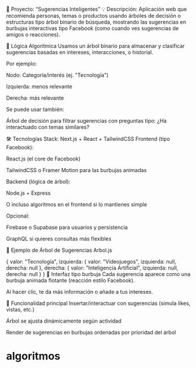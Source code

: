 🌳 Proyecto: “Sugerencias Inteligentes”
💡 Descripción:
Aplicación web que recomienda personas, temas o productos usando árboles de decisión o estructuras tipo árbol binario de búsqueda, mostrando las sugerencias en burbujas interactivas tipo Facebook (como cuando ves sugerencias de amigos o reacciones).

🧠 Lógica Algorítmica
Usamos un árbol binario para almacenar y clasificar sugerencias basadas en intereses, interacciones, o historial.

Por ejemplo:

Nodo: Categoría/interés (ej. "Tecnología")

Izquierda: menos relevante

Derecha: más relevante

Se puede usar también:

Árbol de decisión para filtrar sugerencias con preguntas tipo: ¿Ha interactuado con temas similares?

🛠️ Tecnologías
Stack: Next.js + React + TailwindCSS
Frontend (tipo Facebook):

React.js (el core de Facebook)

TailwindCSS o Framer Motion para las burbujas animadas

Backend (lógica de árbol):

Node.js + Express

O incluso algoritmos en el frontend si lo mantienes simple

Opcional:

Firebase o Supabase para usuarios y persistencia

GraphQL si quieres consultas más flexibles

🧪 Ejemplo de Árbol de Sugerencias
Arbol.js

{
  valor: "Tecnología",
  izquierda: {
    valor: "Videojuegos",
    izquierda: null,
    derecha: null
  },
  derecha: {
    valor: "Inteligencia Artificial",
    izquierda: null,
    derecha: null
  }
}
🎨 Interfaz tipo burbuja
Cada sugerencia aparece como una burbuja animada flotante (reacción estilo Facebook).

Al hacer clic, te da más información o añade a tus intereses.

🔁 Funcionalidad principal
Insertar/interactuar con sugerencias (simula likes, vistas, etc.)

Árbol se ajusta dinámicamente según actividad

Render de sugerencias en burbujas ordenadas por prioridad del árbol

# algoritmos
